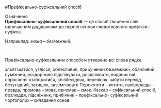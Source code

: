 #Префіксально-суфіксальний спосіб


<div class="space">
<div class="eoz-wrap">
<span class="eoz">Означення</span>
<div class="eoz-text">
<b>Префіксально-суфіксальний спосіб</b> — це спосiб творення слiв одночасним додаванням до твiрної основи словотворчого префiкса i суфiкса.
</div>
</div>
</div>




Наприклад: <i>межа – безмежний</i>.

<br>
<quiz correctLabel="correct" incorrectLabel="incorrect" checkLabel="check">
    <question text="">
       <p>Префіксально-суфіксальним способом утворено всі слова рядка:</p>
        <answer>зловтішатися, узлісся, облесливий, приручений</answer>
        <answer correct>безмежний, обачливий, суміжний, роздоріжжя </answer>
        <answer>підспівувати, розділювати, водянистий, спросоння</answer>
        <answer>отаборитися, співбесідник, перелісок, забути</answer>
        <answer>перехід, безутішний, затишок, заземлювати</answer>
        <explanation>
        Перекотити – котити, напівправда – правда, промова – мова, присмак – смак. Казкар – суфіксальний спосіб, безлюддя, підсніжник, прибічник – префіксально- суфіксальний, чортополох – складання основ.
        <explanation>
    </question>
</quiz>
